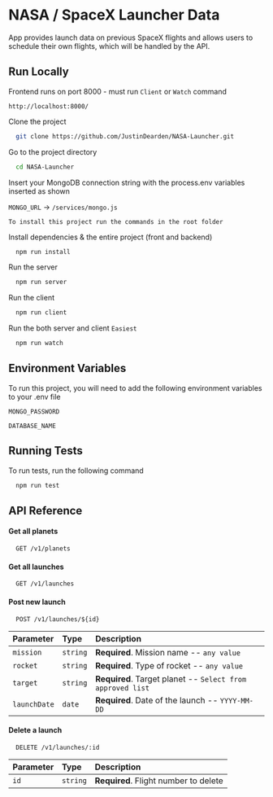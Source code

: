 # NASA / SpaceX Launcher Data

App provides launch data on previous SpaceX flights and allows users to schedule their own flights, which will be handled by the API.

## Run Locally

Frontend runs on port 8000 - must run `Client` or `Watch` command

`http://localhost:8000/`

Clone the project

```bash
  git clone https://github.com/JustinDearden/NASA-Launcher.git
```

Go to the project directory

```bash
  cd NASA-Launcher
```

Insert your MongoDB connection string with the process.env variables inserted as shown

`MONGO_URL` -> `/services/mongo.js`

`To install this project run the commands in the root folder`

Install dependencies & the entire project (front and backend)

```bash
  npm run install
```

Run the server

```bash
  npm run server
```

Run the client

```bash
  npm run client
```

Run the both server and client `Easiest`

```bash
  npm run watch
```

## Environment Variables

To run this project, you will need to add the following environment variables to your .env file

`MONGO_PASSWORD`

`DATABASE_NAME`

## Running Tests

To run tests, run the following command

```bash
  npm run test
```

## API Reference

#### Get all planets

```http
  GET /v1/planets
```

#### Get all launches

```http
  GET /v1/launches
```

#### Post new launch

```http
  POST /v1/launches/${id}
```

| Parameter    | Type     | Description                                                |
| :----------- | :------- | :--------------------------------------------------------- |
| `mission`    | `string` | **Required**. Mission name -- `any value`                  |
| `rocket`     | `string` | **Required**. Type of rocket -- `any value`                |
| `target`     | `string` | **Required**. Target planet -- `Select from approved list` |
| `launchDate` | `date`   | **Required**. Date of the launch -- `YYYY-MM-DD`           |

#### Delete a launch

```http
  DELETE /v1/launches/:id
```

| Parameter | Type     | Description                           |
| :-------- | :------- | :------------------------------------ |
| `id`      | `string` | **Required**. Flight number to delete |
